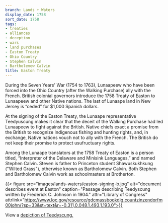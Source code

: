 ```yaml
---
branch: Lands + Waters
display_date: 1758
sort_date: 1758
tags:
- treaties
- alliances
- deception
- wars
- land purchases
- Easton Treaty
- Ohio Country
- Stephen Calvin
- Bartholemew Calvin
title: Easton Treaty
---
```



During the Seven Years' War (1754 to 1763), Lunaapeew who have been forced into the Ohio Country (after the Walking Purchase) ally with the French. British colonial governors introduce the 1758 Treaty of Easton to Lunaapeew and other Native nations. The last of Lunaape land in New Jersey is “ceded” for $1,000 Spanish dollars.

At the signing of the Easton Treaty, the Lunaape representative Teedyuscung makes it clear that the deceit of the Walking Purchase had led Lunaapeew to fight against the British. Native chiefs exact a promise from the British to recognize Indigenous fishing and hunting rights, and, in exchange, Native nations vouch not to ally with the French. The British do not keep their promise to protect usufructuary rights. 

Among the Lunaape translators at the 1758 Treaty of Easton is a person titled, “Interpreter of the Delaware and Minisink Languages,” and named Stephen Calvin. Steven is father to Princeton student Shawuskukhkung ("Wilted Grass"), otherwise known as Bartholomew Calvin. Both Stephen and Bartholomew Calvin work as schoolmasters at Brotherton.

{{< figure src="images/lands-waters/easton-signing-b.jpg" alt="document describes event at Easton" caption="Passage describing Teedyscung written by Frederick C. Johnson in 1904." attr="Library of Congress" attrlink="https://www.loc.gov/resource/gdcmassbookdig.countzinzendorfm00john/?sp=33&st=text&r=-0.311,0.048,1.493,1.193,0">}}

View a [depiction of Teedyscung.](https://en.wikipedia.org/wiki/File:Teedyuscung.jpg#/media/File:Teedyuscung.jpg)
